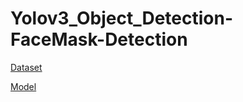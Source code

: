 # Yolov3_Object_Detection-FaceMask-Detection



[Dataset](https://www.kaggle.com/datasets/crained/wearingmaskc19)

[Model](https://drive.google.com/file/d/1AtDD1E68uiqeg66DmPy0Scm9AgY7fGu4/view?usp=sharing)
